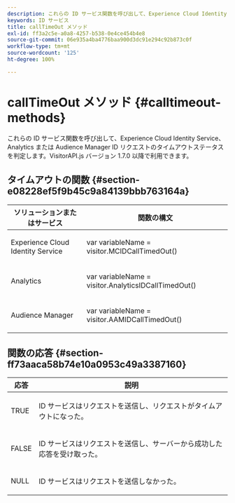 ```yaml
---
description: これらの ID サービス関数を呼び出して、Experience Cloud Identity Service、Analytics または Audience Manager ID リクエストのタイムアウトステータスを判定します。VisitorAPI.js バージョン 1.7.0 以降で利用できます。
keywords: ID サービス
title: callTimeOut メソッド
exl-id: ff3a2c5e-a0a8-4257-b538-0e4ce454b4e8
source-git-commit: 06e935a4ba4776baa900d3dc91e294c92b873c0f
workflow-type: tm+mt
source-wordcount: '125'
ht-degree: 100%

---
```


# callTimeOut メソッド {#calltimeout-methods}

これらの ID サービス関数を呼び出して、Experience Cloud Identity Service、Analytics または Audience Manager ID リクエストのタイムアウトステータスを判定します。VisitorAPI.js バージョン 1.7.0 以降で利用できます。

## タイムアウトの関数 {#section-e08228ef5f9b45c9a84139bbb763164a}

<table id="table_B3ACE584B3224D838070D32A8462EF28"> 
 <thead> 
  <tr> 
   <th colname="col1" class="entry"> ソリューションまたはサービス </th> 
   <th colname="col2" class="entry"> 関数の構文 </th> 
  </tr> 
 </thead>
 <tbody> 
  <tr> 
   <td colname="col1"> <p>Experience Cloud Identity Service </p> </td> 
   <td colname="col2"> <p> <span class="codeph">var <span class="varname"> variableName</span> = visitor.MCIDCallTimedOut()</span> </p> </td> 
  </tr> 
  <tr> 
   <td colname="col1"> <p> <span class="keyword"> Analytics</span> </p> </td> 
   <td colname="col2"> <p> <span class="codeph">var <span class="varname"> variableName</span> = visitor.AnalyticsIDCallTimedOut()</span> </p> </td> 
  </tr> 
  <tr> 
   <td colname="col1"> <p> <span class="keyword"> Audience Manager</span> </p> </td> 
   <td colname="col2"> <p> <span class="codeph">var <span class="varname"> variableName</span> = visitor.AAMIDCallTimedOut()</span> </p> </td> 
  </tr> 
 </tbody> 
</table>

## 関数の応答 {#section-ff73aaca58b74e10a0953c49a3387160}

<table id="table_5D08A5DD6FD04F94818B0E8B790D3136"> 
 <thead> 
  <tr> 
   <th colname="col1" class="entry"> 応答 </th> 
   <th colname="col2" class="entry"> 説明 </th> 
  </tr> 
 </thead>
 <tbody> 
  <tr> 
   <td colname="col1"> <p> <span class="codeph"> TRUE</span> </p> </td> 
   <td colname="col2"> <p>ID サービスはリクエストを送信し、リクエストがタイムアウトになった。 </p> </td> 
  </tr> 
  <tr> 
   <td colname="col1"> <p> <span class="codeph"> FALSE</span> </p> </td> 
   <td colname="col2"> <p>ID サービスはリクエストを送信し、サーバーから成功した応答を受け取った。 </p> </td> 
  </tr> 
  <tr> 
   <td colname="col1"> <p> <span class="codeph"> NULL</span> </p> </td> 
   <td colname="col2"> <p>ID サービスはリクエストを送信しなかった。 </p> </td> 
  </tr> 
 </tbody> 
</table>
